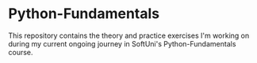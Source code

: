 # Python-Fundamentals
This repository contains the theory and practice exercises I'm working on during my current ongoing journey in SoftUni's Python-Fundamentals course.
